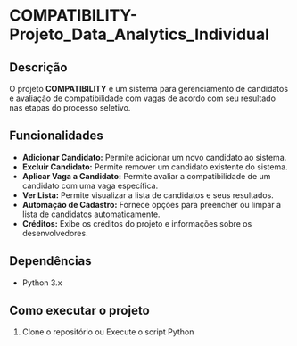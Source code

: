 # COMPATIBILITY- Projeto_Data_Analytics_Individual

## Descrição
O projeto **COMPATIBILITY** é um sistema para gerenciamento de candidatos e avaliação de compatibilidade com vagas de acordo com seu resultado nas etapas do processo seletivo. 

## Funcionalidades

- **Adicionar Candidato:** Permite adicionar um novo candidato ao sistema.
- **Excluir Candidato:** Permite remover um candidato existente do sistema.
- **Aplicar Vaga a Candidato:** Permite avaliar a compatibilidade de um candidato com uma vaga específica.
- **Ver Lista:** Permite visualizar a lista de candidatos e seus resultados.
- **Automação de Cadastro:** Fornece opções para preencher ou limpar a lista de candidatos automaticamente.
- **Créditos:** Exibe os créditos do projeto e informações sobre os desenvolvedores.

## Dependências
- Python 3.x

## Como executar o projeto
1. Clone o repositório ou Execute o script Python

